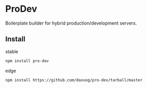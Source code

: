 ProDev
====================

Boilerplate builder for hybrid production&#x2F;development servers.

Install
-------
stable
```bash
npm install pro-dev
```
edge
```bash
npm install https://github.com/daxxog/pro-dev/tarball/master
```
